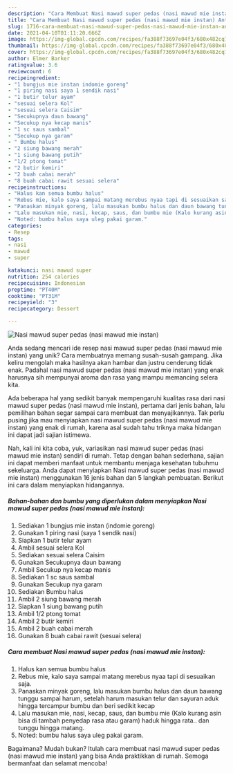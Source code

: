 ```yaml
---
description: "Cara Membuat Nasi mawud super pedas (nasi mawud mie instan) Anti Gagal"
title: "Cara Membuat Nasi mawud super pedas (nasi mawud mie instan) Anti Gagal"
slug: 1716-cara-membuat-nasi-mawud-super-pedas-nasi-mawud-mie-instan-anti-gagal
date: 2021-04-10T01:11:20.666Z
image: https://img-global.cpcdn.com/recipes/fa388f73697e04f3/680x482cq70/nasi-mawud-super-pedas-nasi-mawud-mie-instan-foto-resep-utama.jpg
thumbnail: https://img-global.cpcdn.com/recipes/fa388f73697e04f3/680x482cq70/nasi-mawud-super-pedas-nasi-mawud-mie-instan-foto-resep-utama.jpg
cover: https://img-global.cpcdn.com/recipes/fa388f73697e04f3/680x482cq70/nasi-mawud-super-pedas-nasi-mawud-mie-instan-foto-resep-utama.jpg
author: Elmer Barker
ratingvalue: 3.6
reviewcount: 6
recipeingredient:
- "1 bungjus mie instan indomie goreng"
- "1 piring nasi saya 1 sendik nasi"
- "1 butir telur ayam"
- "sesuai selera Kol"
- "sesuai selera Caisim"
- "Secukupnya daun bawang"
- "Secukup nya kecap manis"
- "1 sc saus sambal"
- "Secukup nya garam"
- " Bumbu halus"
- "2 siung bawang merah"
- "1 siung bawang putih"
- "1/2 ptong tomat"
- "2 butir kemiri"
- "2 buah cabai merah"
- "8 buah cabai rawit sesuai selera"
recipeinstructions:
- "Halus kan semua bumbu halus"
- "Rebus mie, kalo saya sampai matang merebus nyaa tapi di sesuaikan saja."
- "Panaskan minyak goreng, lalu masukan bumbu halus dan daun bawang tunggu sampai harum, setelah harum masukan telur dan sayuran aduk hingga tercampur bumbu dan beri sedikit kecap"
- "Lalu masukan mie, nasi, kecap, saus, dan bumbu mie (Kalo kurang asin bisa di tambah penyedap rasa atau garam) haduk hingga rata.. dan tunggu hingga matang."
- "Noted: bumbu halus saya uleg pakai garam."
categories:
- Resep
tags:
- nasi
- mawud
- super

katakunci: nasi mawud super 
nutrition: 254 calories
recipecuisine: Indonesian
preptime: "PT40M"
cooktime: "PT31M"
recipeyield: "3"
recipecategory: Dessert

---
```



![Nasi mawud super pedas (nasi mawud mie instan)](https://img-global.cpcdn.com/recipes/fa388f73697e04f3/680x482cq70/nasi-mawud-super-pedas-nasi-mawud-mie-instan-foto-resep-utama.jpg)

Anda sedang mencari ide resep nasi mawud super pedas (nasi mawud mie instan) yang unik? Cara membuatnya memang susah-susah gampang. Jika keliru mengolah maka hasilnya akan hambar dan justru cenderung tidak enak. Padahal nasi mawud super pedas (nasi mawud mie instan) yang enak harusnya sih mempunyai aroma dan rasa yang mampu memancing selera kita.



Ada beberapa hal yang sedikit banyak mempengaruhi kualitas rasa dari nasi mawud super pedas (nasi mawud mie instan), pertama dari jenis bahan, lalu pemilihan bahan segar sampai cara membuat dan menyajikannya. Tak perlu pusing jika mau menyiapkan nasi mawud super pedas (nasi mawud mie instan) yang enak di rumah, karena asal sudah tahu triknya maka hidangan ini dapat jadi sajian istimewa.


Nah, kali ini kita coba, yuk, variasikan nasi mawud super pedas (nasi mawud mie instan) sendiri di rumah. Tetap dengan bahan sederhana, sajian ini dapat memberi manfaat untuk membantu menjaga kesehatan tubuhmu sekeluarga. Anda dapat menyiapkan Nasi mawud super pedas (nasi mawud mie instan) menggunakan 16 jenis bahan dan 5 langkah pembuatan. Berikut ini cara dalam menyiapkan hidangannya.

<!--inarticleads1-->

##### Bahan-bahan dan bumbu yang diperlukan dalam menyiapkan Nasi mawud super pedas (nasi mawud mie instan):

1. Sediakan 1 bungjus mie instan (indomie goreng)
1. Gunakan 1 piring nasi (saya 1 sendik nasi)
1. Siapkan 1 butir telur ayam
1. Ambil sesuai selera Kol
1. Sediakan sesuai selera Caisim
1. Gunakan Secukupnya daun bawang
1. Ambil Secukup nya kecap manis
1. Sediakan 1 sc saus sambal
1. Gunakan Secukup nya garam
1. Sediakan  Bumbu halus
1. Ambil 2 siung bawang merah
1. Siapkan 1 siung bawang putih
1. Ambil 1/2 ptong tomat
1. Ambil 2 butir kemiri
1. Ambil 2 buah cabai merah
1. Gunakan 8 buah cabai rawit (sesuai selera)




<!--inarticleads2-->

##### Cara membuat Nasi mawud super pedas (nasi mawud mie instan):

1. Halus kan semua bumbu halus
1. Rebus mie, kalo saya sampai matang merebus nyaa tapi di sesuaikan saja.
1. Panaskan minyak goreng, lalu masukan bumbu halus dan daun bawang tunggu sampai harum, setelah harum masukan telur dan sayuran aduk hingga tercampur bumbu dan beri sedikit kecap
1. Lalu masukan mie, nasi, kecap, saus, dan bumbu mie (Kalo kurang asin bisa di tambah penyedap rasa atau garam) haduk hingga rata.. dan tunggu hingga matang.
1. Noted: bumbu halus saya uleg pakai garam.




Bagaimana? Mudah bukan? Itulah cara membuat nasi mawud super pedas (nasi mawud mie instan) yang bisa Anda praktikkan di rumah. Semoga bermanfaat dan selamat mencoba!
